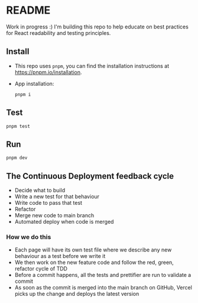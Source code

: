 # README

Work in progress :) I'm building this repo to help educate on best practices for React readability and testing principles.

## Install

-   This repo uses `pnpm`, you can find the installation instructions at https://pnpm.io/installation.

-   App installation:
    ```
    pnpm i
    ```

## Test

```
pnpm test
```

## Run

```
pnpm dev
```

## The Continuous Deployment feedback cycle

-   Decide what to build
-   Write a new test for that behaviour
-   Write code to pass that test
-   Refactor
-   Merge new code to main branch
-   Automated deploy when code is merged

### How we do this

-   Each page will have its own test file where we describe any new behaviour as a test before we write it
-   We then work on the new feature code and follow the red, green, refactor cycle of TDD
-   Before a commit happens, all the tests and prettifier are run to validate a commit
-   As soon as the commit is merged into the main branch on GitHub, Vercel picks up the change and deploys the latest version
